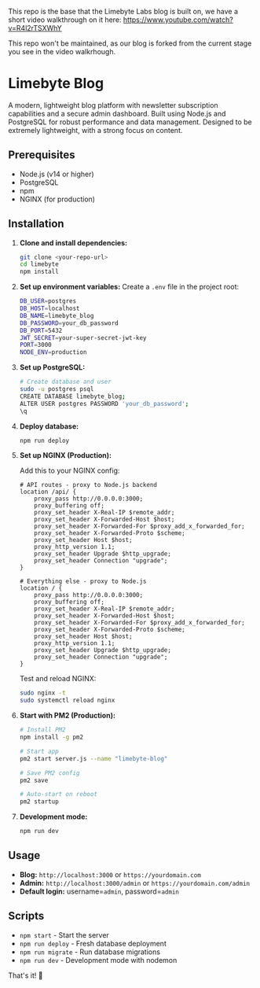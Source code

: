 This repo is the base that the Limebyte Labs blog is built on, we have a short video walkthrough on it here: https://www.youtube.com/watch?v=R4l2rTSXWhY

This repo won't be maintained, as our blog is forked from the current stage you see in the video walkrhough.

# Limebyte Blog

A modern, lightweight blog platform with newsletter subscription capabilities and a secure admin dashboard. Built using Node.js and PostgreSQL for robust performance and data management. Designed to be extremely lightweight, with a strong focus on content.

## Prerequisites

- Node.js (v14 or higher)
- PostgreSQL
- npm
- NGINX (for production)

## Installation

1. **Clone and install dependencies:**
   ```bash
   git clone <your-repo-url>
   cd limebyte
   npm install
   ```

2. **Set up environment variables:**
   Create a `.env` file in the project root:
   ```bash
   DB_USER=postgres
   DB_HOST=localhost
   DB_NAME=limebyte_blog
   DB_PASSWORD=your_db_password
   DB_PORT=5432
   JWT_SECRET=your-super-secret-jwt-key
   PORT=3000
   NODE_ENV=production
   ```

3. **Set up PostgreSQL:**
   ```bash
   # Create database and user
   sudo -u postgres psql
   CREATE DATABASE limebyte_blog;
   ALTER USER postgres PASSWORD 'your_db_password';
   \q
   ```

4. **Deploy database:**
   ```bash
   npm run deploy
   ```

5. **Set up NGINX (Production):**
   
   Add this to your NGINX config:
   ```nginx
   # API routes - proxy to Node.js backend
   location /api/ {
       proxy_pass http://0.0.0.0:3000;
       proxy_buffering off;
       proxy_set_header X-Real-IP $remote_addr;
       proxy_set_header X-Forwarded-Host $host;
       proxy_set_header X-Forwarded-For $proxy_add_x_forwarded_for;
       proxy_set_header X-Forwarded-Proto $scheme;
       proxy_set_header Host $host;
       proxy_http_version 1.1;
       proxy_set_header Upgrade $http_upgrade;
       proxy_set_header Connection "upgrade";
   }

   # Everything else - proxy to Node.js
   location / {
       proxy_pass http://0.0.0.0:3000;
       proxy_buffering off;
       proxy_set_header X-Real-IP $remote_addr;
       proxy_set_header X-Forwarded-Host $host;
       proxy_set_header X-Forwarded-For $proxy_add_x_forwarded_for;
       proxy_set_header X-Forwarded-Proto $scheme;
       proxy_set_header Host $host;
       proxy_http_version 1.1;
       proxy_set_header Upgrade $http_upgrade;
       proxy_set_header Connection "upgrade";
   }
   ```

   Test and reload NGINX:
   ```bash
   sudo nginx -t
   sudo systemctl reload nginx
   ```

6. **Start with PM2 (Production):**
   ```bash
   # Install PM2
   npm install -g pm2
   
   # Start app
   pm2 start server.js --name "limebyte-blog"
   
   # Save PM2 config
   pm2 save
   
   # Auto-start on reboot
   pm2 startup
   ```

7. **Development mode:**
   ```bash
   npm run dev
   ```

## Usage

- **Blog:** `http://localhost:3000` or `https://yourdomain.com`
- **Admin:** `http://localhost:3000/admin` or `https://yourdomain.com/admin`
- **Default login:** username=`admin`, password=`admin`

## Scripts

- `npm start` - Start the server
- `npm run deploy` - Fresh database deployment
- `npm run migrate` - Run database migrations
- `npm run dev` - Development mode with nodemon

That's it! 🚀 